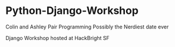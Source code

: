 Python-Django-Workshop
======================
Colin and Ashley Pair Programming
Possibly the Nerdiest date ever

Django Workshop hosted at HackBright SF

